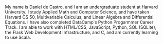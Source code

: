 My name is Daniel de Castro, and I am an undergraduate student at Harvard University. I study Applied Math and Computer Science, and have taken Harvard CS 50, Multivariable Calculus, and Linear Algebra and Differential Equations. I have also completed DataCamp's Python Progarmmer Career Track. I am able to work with HTML/CSS, JavaScript, Python, SQL (SQLite), the Flask Web Development Infrastructure, and C, and am currently learning to use Scala.

<!---
dsdecastro/dsdecastro is a ✨ special ✨ repository because its `README.md` (this file) appears on your GitHub profile.
You can click the Preview link to take a look at your changes.
--->
